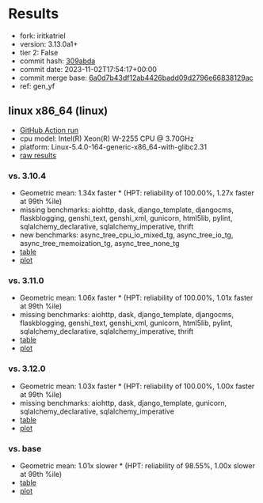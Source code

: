 # Results

- fork: iritkatriel
- version: 3.13.0a1+
- tier 2: False
- commit hash: [309abda](https://github.com/iritkatriel/cpython/commit/309abda)
- commit date: 2023-11-02T17:54:17+00:00
- commit merge base: [6a0d7b43df12ab4426badd09d2796e66838129ac](https://github.com/iritkatriel/cpython/commit/6a0d7b43df12ab4426badd09d2796e66838129ac)
- ref: gen_yf

## linux x86_64 (linux)

- [GitHub Action run](https://github.com/faster-cpython/benchmarking/actions/runs/6736485136)
- cpu model: Intel(R) Xeon(R) W-2255 CPU @ 3.70GHz
- platform: Linux-5.4.0-164-generic-x86_64-with-glibc2.31
- [raw results](bm-20231102-linux-x86_64-iritkatriel-gen_yf-3.13.0a1%2B-309abda.json)

### vs. 3.10.4

- Geometric mean: 1.34x faster \* (HPT: reliability of 100.00%, 1.27x faster at 99th %ile)
- missing benchmarks: aiohttp, dask, django_template, djangocms, flaskblogging, genshi_text, genshi_xml, gunicorn, html5lib, pylint, sqlalchemy_declarative, sqlalchemy_imperative, thrift
- new benchmarks: async_tree_cpu_io_mixed_tg, async_tree_io_tg, async_tree_memoization_tg, async_tree_none_tg
- [table](bm-20231102-linux-x86_64-iritkatriel-gen_yf-3.13.0a1%2B-309abda-vs-3.10.4.md)
- [plot](bm-20231102-linux-x86_64-iritkatriel-gen_yf-3.13.0a1%2B-309abda-vs-3.10.4.png)

### vs. 3.11.0

- Geometric mean: 1.06x faster \* (HPT: reliability of 100.00%, 1.01x faster at 99th %ile)
- missing benchmarks: aiohttp, dask, django_template, djangocms, flaskblogging, genshi_text, genshi_xml, gunicorn, html5lib, pylint, sqlalchemy_declarative, sqlalchemy_imperative, thrift
- [table](bm-20231102-linux-x86_64-iritkatriel-gen_yf-3.13.0a1%2B-309abda-vs-3.11.0.md)
- [plot](bm-20231102-linux-x86_64-iritkatriel-gen_yf-3.13.0a1%2B-309abda-vs-3.11.0.png)

### vs. 3.12.0

- Geometric mean: 1.03x faster \* (HPT: reliability of 100.00%, 1.00x faster at 99th %ile)
- missing benchmarks: aiohttp, dask, django_template, gunicorn, sqlalchemy_declarative, sqlalchemy_imperative
- [table](bm-20231102-linux-x86_64-iritkatriel-gen_yf-3.13.0a1%2B-309abda-vs-3.12.0.md)
- [plot](bm-20231102-linux-x86_64-iritkatriel-gen_yf-3.13.0a1%2B-309abda-vs-3.12.0.png)

### vs. base

- Geometric mean: 1.01x slower \* (HPT: reliability of 98.55%, 1.00x slower at 99th %ile)
- [table](bm-20231102-linux-x86_64-iritkatriel-gen_yf-3.13.0a1%2B-309abda-vs-base.md)
- [plot](bm-20231102-linux-x86_64-iritkatriel-gen_yf-3.13.0a1%2B-309abda-vs-base.png)

